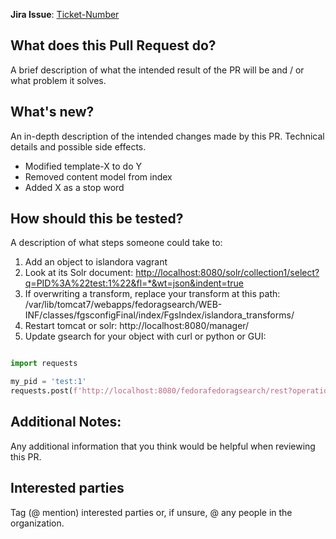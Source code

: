 **Jira Issue**: [Ticket-Number](https://jirautk.atlassian.net/browse/TICKET-NUMBER)

## What does this Pull Request do?

A brief description of what the intended result of the PR will be and / or what problem it solves.

## What's new?

An in-depth description of the intended changes made by this PR. Technical details and possible side effects.

* Modified template-X to do Y
* Removed content model from index
* Added X as a stop word

## How should this be tested?

A description of what steps someone could take to:

1. Add an object to islandora vagrant
2. Look at its Solr document:  [http://localhost:8080/solr/collection1/select?q=PID%3A%22test:1%22&fl=*&wt=json&indent=true](http://localhost:8080/solr/collection1/select?q=PID%3A%22test:1%22&fl=*&wt=json&indent=true)
3. If overwriting a transform, replace your transform at this path: /var/lib/tomcat7/webapps/fedoragsearch/WEB-INF/classes/fgsconfigFinal/index/FgsIndex/islandora_transforms/
4. Restart tomcat or solr: http://localhost:8080/manager/
5. Update gsearch for your object with curl or python or GUI:

```python

import requests

my_pid = 'test:1'
requests.post(f'http://localhost:8080/fedorafedoragsearch/rest?operation=updateIndex&action=fromPid&value={my_pid}', auth=('fedoraAdmin', 'fedoraAdmin'))

```


## Additional Notes:

Any additional information that you think would be helpful when reviewing this PR.

## Interested parties

Tag (@ mention) interested parties or, if unsure, @ any people in the organization.
